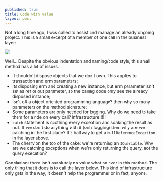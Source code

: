 ```yaml
---
published: true
title: Code with value
layout: post
---
```



Not a long time ago, I was called to assist and manage an already ongoing project.
This is a small excerpt of a member of one call in the business layer:

![](http://i1299.photobucket.com/albums/ag77/kappyzor/Blog/bll_zpsd1f4cb75.png)

Well... Despite the obvious indentation and naming/code style, this small method has a lot of issues.

- It shouldn't dispose objects that we don't own. This applies to transaction and erm parameters;
- Its disposing erm and creating a new instance, but erm parameter isn't set as ref or out parameter, so the calling code only see the already disposed instance;
- Isn't c# a object oriented programming language? then why so many parameters on the method signature;
- Some parameters are only needed for logging. Why do we need to take them for a ride on every call? Infrastructure!!!!!
- `catch` statement is cacthing every exception and soaking the result as null. If we don't do anything with it (only logging) then why are we catching in the first place? It's halfway to get a `NullReferenceException` in the layer above.
- The cherry on the top of the cake: we're returning an `IQueriable`. Why are we catching exceptions when we're only returning the query, not the query execution?

Conclusion: there isn't absolutely no value what so ever in this method. The only thing that it does is to call the layer below. This kind of infrastructure only gets in the way, it doesn't help the programmer or in fact, anyone.
